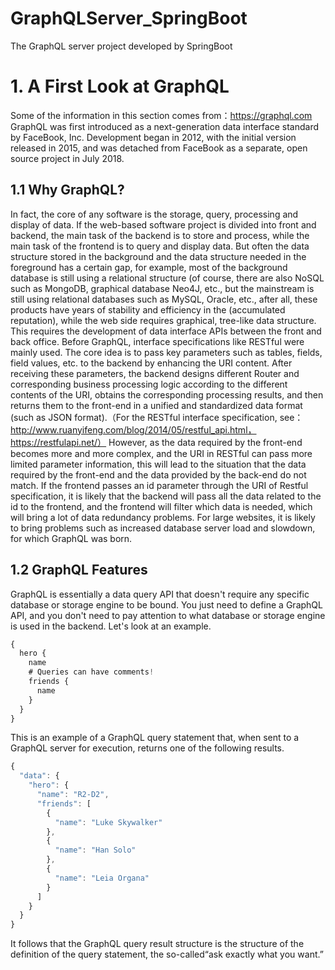 # GraphQLServer_SpringBoot
The GraphQL server project developed by SpringBoot
#  1. A First Look at GraphQL
Some of the information in this section comes from：https://graphql.com
GraphQL was first introduced as a next-generation data interface standard by FaceBook, Inc. Development began in 2012, with the initial version released in 2015, and was detached from FaceBook as a separate, open source project in July 2018.

## 1.1 Why GraphQL?
In fact, the core of any software is the storage, query, processing and display of data. If the web-based software project is divided into front and backend, the main task of the backend is to store and process, while the main task of the frontend is to query and display data. But often the data structure stored in the background and the data structure needed in the foreground has a certain gap, for example, most of the background database is still using a relational structure (of course, there are also NoSQL such as MongoDB, graphical database Neo4J, etc., but the mainstream is still using relational databases such as MySQL, Oracle, etc., after all, these products have years of stability and efficiency in the (accumulated reputation), while the web side requires graphical, tree-like data structure. This requires the development of data interface APIs between the front and back office.
Before GraphQL, interface specifications like RESTful were mainly used. The core idea is to pass key parameters such as tables, fields, field values, etc. to the backend by enhancing the URI content. After receiving these parameters, the backend designs different Router and corresponding business processing logic according to the different contents of the URI, obtains the corresponding processing results, and then returns them to the front-end in a unified and standardized data format (such as JSON format).（For the RESTful interface specification, see：http://www.ruanyifeng.com/blog/2014/05/restful_api.html，https://restfulapi.net/）
However, as the data required by the front-end becomes more and more complex, and the URI in RESTful can pass more limited parameter information, this will lead to the situation that the data required by the front-end and the data provided by the back-end do not match. If the frontend passes an id parameter through the URI of Restful specification, it is likely that the backend will pass all the data related to the id to the frontend, and the frontend will filter which data is needed, which will bring a lot of data redundancy problems. For large websites, it is likely to bring problems such as increased database server load and slowdown, for which GraphQL was born.

## 1.2 GraphQL Features
GraphQL is essentially a data query API that doesn't require any specific database or storage engine to be bound. You just need to define a GraphQL API, and you don't need to pay attention to what database or storage engine is used in the backend.
Let's look at an example.

```javascript
{
  hero {
    name
    # Queries can have comments!
    friends {
      name
    }
  }
}
```
This is an example of a GraphQL query statement that, when sent to a GraphQL server for execution, returns one of the following results.

```javascript
{
  "data": {
    "hero": {
      "name": "R2-D2",
      "friends": [
        {
          "name": "Luke Skywalker"
        },
        {
          "name": "Han Solo"
        },
        {
          "name": "Leia Organa"
        }
      ]
    }
  }
}
```
It follows that the GraphQL query result structure is the structure of the definition of the query statement, the so-called“ask exactly what you want.”
